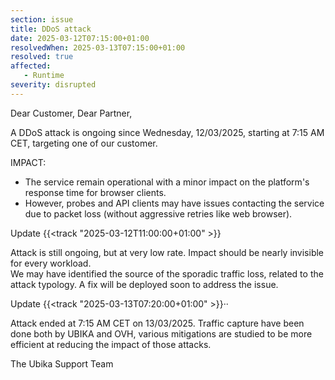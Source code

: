 ```yaml
---
section: issue
title: DDoS attack
date: 2025-03-12T07:15:00+01:00
resolvedWhen: 2025-03-13T07:15:00+01:00
resolved: true
affected:
   - Runtime
severity: disrupted
---
```

Dear Customer, Dear Partner,

A DDoS attack is ongoing since Wednesday, 12/03/2025, starting at 7:15 AM CET, targeting one of our customer.

IMPACT:
* The service remain operational with a minor impact on the platform's response time for browser clients.
* However, probes and API clients may have issues contacting the service due to packet loss (without aggressive retries like web browser).

Update {{<track "2025-03-12T11:00:00+01:00" >}}  

Attack is still ongoing, but at very low rate. Impact should be nearly invisible for every workload.  
We may have identified the source of the sporadic traffic loss, related to the attack typology. A fix will be deployed soon to address the issue.

Update {{<track "2025-03-13T07:20:00+01:00" >}}··

Attack ended at 7:15 AM CET on 13/03/2025.
Traffic capture have been done both by UBIKA and OVH, various mitigations are studied to be more efficient at reducing the impact of those attacks.

The Ubika Support Team

